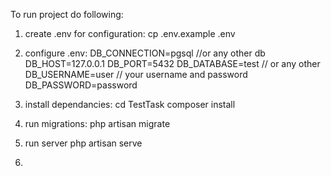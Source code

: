 To run project do following:

1. create .env for configuration:
   cp .env.example .env
3. configure .env:
    DB_CONNECTION=pgsql //or any other db
    DB_HOST=127.0.0.1 
    DB_PORT=5432
    DB_DATABASE=test // or any other
    DB_USERNAME=user // your username and password
    DB_PASSWORD=password
   
4. install dependancies:
   cd TestTask
   composer install
5. run migrations:
   php artisan migrate
6. run server
   php artisan serve
7. 
